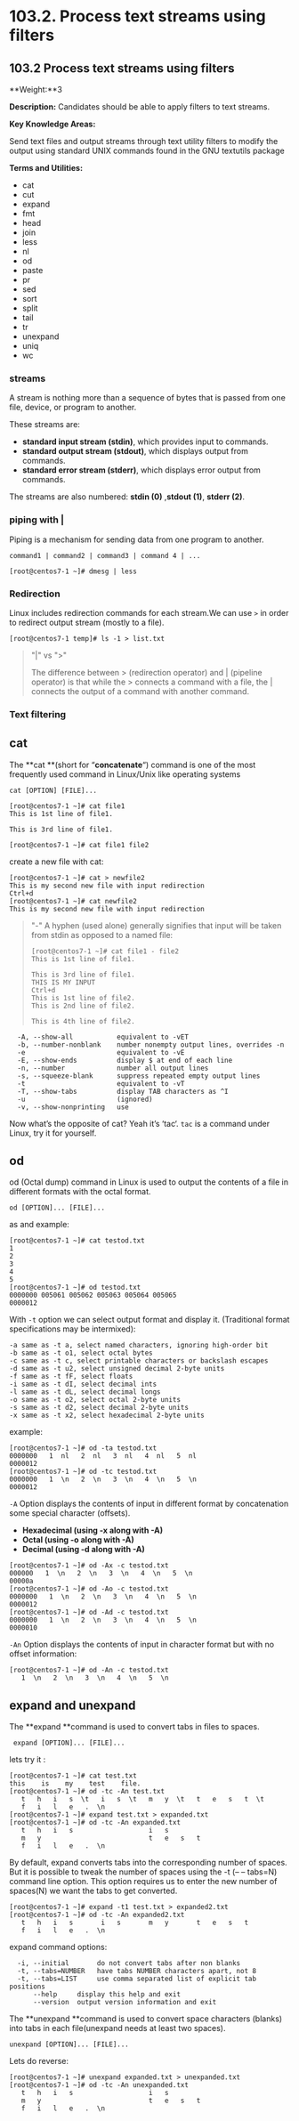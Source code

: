 # 103.2. Process text streams using filters

## **103.2 Process text streams using filters**

**Weight:**3

**Description:** Candidates should be able to apply filters to text streams.

**Key Knowledge Areas:**

Send text files and output streams through text utility filters to modify the output using standard UNIX commands found in the GNU textutils package

**Terms and Utilities:**

* cat
* cut
* expand
* fmt
* head
* join
* less
* nl
* od
* paste
* pr
* sed
* sort
* split
* tail
* tr
* unexpand
* uniq
* wc


### streams

A stream is nothing more than a sequence of bytes that is passed from one file, device, or program to another.


These streams are:

* **standard input stream (stdin)**, which provides input to commands.
* **standard output stream (stdout)**, which displays output from commands.
* **standard error stream (stderr)**, which displays error output from commands.

The streams are also numbered: **stdin (0)** ,**stdout (1)**, **stderr (2)**.

### piping with |

Piping is a mechanism for sending data from one program to another.


```
command1 | command2 | command3 | command 4 | ...
```
```
[root@centos7-1 ~]# dmesg | less
```
### Redirection

Linux includes redirection commands for each stream.We can use `>` in order to redirect output stream (mostly to a file).

```
[root@centos7-1 temp]# ls -1 > list.txt
```
> "|" vs ">"
>
> The difference between > (redirection operator) and | (pipeline operator) is that while the >  connects a command with a file, the | connects the output of a command with another command.

### Text filtering

## cat

The **cat **(short for “**concatenate**“) command is one of the most frequently used command in Linux/Unix like operating systems

```
cat [OPTION] [FILE]...
```


```
[root@centos7-1 ~]# cat file1
This is 1st line of file1.

This is 3rd line of file1.
```

```
[root@centos7-1 ~]# cat file1 file2
```
create a new file with cat:

```
[root@centos7-1 ~]# cat > newfile2
This is my second new file with input redirection
Ctrl+d
[root@centos7-1 ~]# cat newfile2
This is my second new file with input redirection
```
> "-" A hyphen (used alone) generally signifies that input will be taken from stdin as opposed to a named file:
>
> ```
> [root@centos7-1 ~]# cat file1 - file2
> This is 1st line of file1.
>
> This is 3rd line of file1.
> THIS IS MY INPUT
> Ctrl+d
> This is 1st line of file2.
> This is 2nd line of file2.
>
> This is 4th line of file2.
> ```


```
  -A, --show-all           equivalent to -vET
  -b, --number-nonblank    number nonempty output lines, overrides -n
  -e                       equivalent to -vE
  -E, --show-ends          display $ at end of each line
  -n, --number             number all output lines
  -s, --squeeze-blank      suppress repeated empty output lines
  -t                       equivalent to -vT
  -T, --show-tabs          display TAB characters as ^I
  -u                       (ignored)
  -v, --show-nonprinting   use
```

Now what’s the opposite of cat? Yeah it’s ‘tac‘. `tac` is a command under Linux, try it for yourself.


## od

od (Octal dump) command in Linux is used to output the contents of a file in different formats with the octal format.

```
od [OPTION]... [FILE]...
```

as and example:

```
[root@centos7-1 ~]# cat testod.txt
1
2
3
4
5
[root@centos7-1 ~]# od testod.txt
0000000 005061 005062 005063 005064 005065
0000012
```

With `-t` option we can select output format and display it. (Traditional format specifications may be intermixed):

```
-a same as -t a, select named characters, ignoring high-order bit
-b same as -t o1, select octal bytes
-c same as -t c, select printable characters or backslash escapes
-d same as -t u2, select unsigned decimal 2-byte units
-f same as -t fF, select floats
-i same as -t dI, select decimal ints
-l same as -t dL, select decimal longs
-o same as -t o2, select octal 2-byte units
-s same as -t d2, select decimal 2-byte units
-x same as -t x2, select hexadecimal 2-byte units
```

example:

```
[root@centos7-1 ~]# od -ta testod.txt
0000000   1  nl   2  nl   3  nl   4  nl   5  nl
0000012
[root@centos7-1 ~]# od -tc testod.txt
0000000   1  \n   2  \n   3  \n   4  \n   5  \n
0000012
```

`-A` Option displays the contents of input in different format by concatenation some special character (offsets).

* **Hexadecimal (using -x along with -A)**
* **Octal (using -o along with -A)**
* **Decimal (using -d along with -A)**

```
[root@centos7-1 ~]# od -Ax -c testod.txt
000000   1  \n   2  \n   3  \n   4  \n   5  \n
00000a
[root@centos7-1 ~]# od -Ao -c testod.txt
0000000   1  \n   2  \n   3  \n   4  \n   5  \n
0000012
[root@centos7-1 ~]# od -Ad -c testod.txt
0000000   1  \n   2  \n   3  \n   4  \n   5  \n
0000010
```

`-An` Option displays the contents of input in character format but with no offset information:

```
[root@centos7-1 ~]# od -An -c testod.txt
   1  \n   2  \n   3  \n   4  \n   5  \n
```

## expand and unexpand

The **expand **command is used to convert tabs in files to spaces.

```
 expand [OPTION]... [FILE]...
```

lets try it :

```
[root@centos7-1 ~]# cat test.txt
this    is    my    test    file.
[root@centos7-1 ~]# od -tc -An test.txt
   t   h   i   s  \t   i   s  \t   m   y  \t   t   e   s   t  \t
   f   i   l   e   .  \n
[root@centos7-1 ~]# expand test.txt > expanded.txt
[root@centos7-1 ~]# od -tc -An expanded.txt
   t   h   i   s                   i   s
   m   y                           t   e   s   t
   f   i   l   e   .  \n
```

By default, expand converts tabs into the corresponding number of spaces. But it is possible to tweak the number of spaces using the -t (– – tabs=N) command line option. This option requires us to enter the new number of spaces(N) we want the tabs to get converted.

```
[root@centos7-1 ~]# expand -t1 test.txt > expanded2.txt
[root@centos7-1 ~]# od -tc -An expanded2.txt
   t   h   i   s       i   s       m   y       t   e   s   t
   f   i   l   e   .  \n
```

expand command options:

```
  -i, --initial       do not convert tabs after non blanks
  -t, --tabs=NUMBER   have tabs NUMBER characters apart, not 8
  -t, --tabs=LIST     use comma separated list of explicit tab positions
      --help     display this help and exit
      --version  output version information and exit
```
The **unexpand **command is used to convert space characters (blanks) into tabs in each file(unexpand needs at least two spaces).

```
unexpand [OPTION]... [FILE]...
```

Lets do reverse:

```
[root@centos7-1 ~]# unexpand expanded.txt > unexpanded.txt
[root@centos7-1 ~]# od -tc -An unexpanded.txt
   t   h   i   s                   i   s
   m   y                           t   e   s   t
   f   i   l   e   .  \n
```




